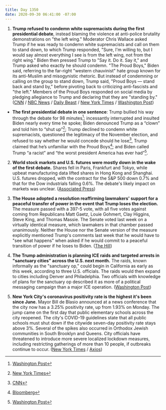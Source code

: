 ```yaml
---
title: Day 1350
date: 2020-09-30 06:41:00 -07:00
---
```


1. **Trump refused to condemn white supremacists during the first presidential debate**, instead blaming the violence at anti-police brutality demonstrations on "the left wing." Moderator Chris Wallace asked Trump if he was ready to condemn white supremacists and call on them to stand down, to which Trump responded, "Sure, I'm willing to, but I would say almost everything I see is from the left wing, not from the right wing." Biden then pressed Trump to "Say it. Do it. Say it," and Trump asked who exactly he should condemn. "The Proud Boys," Biden said, referring to the far-right "western chauvinist" hate group known for its anti-Muslim and misogynistic rhetoric. But instead of condemning or calling on the group to stand down, Trump said, "Proud Boys — stand back and stand by," before pivoting back to criticizing anti-fascists and "the left." Members of the Proud Boys responded on social media by pledging allegiance to Trump and declaring that they are "standing by." ([CNN](https://www.cnn.com/2020/09/30/politics/proud-boys-trump-white-supremacists-debate/index.html) / [NBC News](https://www.nbcnews.com/tech/tech-news/proud-boys-celebrate-after-trump-s-debate-call-out-n1241512) / [Daily Beast](https://www.thedailybeast.com/trump-refuses-to-condemn-white-supremacists-says-this-is-not-a-right-wing-problem) / [New York Times](https://www.nytimes.com/2020/09/29/us/trump-proud-boys-biden.html) / [Washington Post](https://www.washingtonpost.com/politics/debate-trump-biden/2020/09/30/722499a8-0274-11eb-b7ed-141dd88560ea_story.html))

* **The first presidential debate in one sentence**: Trump bullied his way through the debate for 98 minutes[^1]; incessantly interrupted and insulted Biden nearly every time he spoke; Biden denounced Trump as a “clown” and told him to “shut up”[^2]; Trump declined to condemn white supremacists, questioned the legitimacy of the November election, and refused to say whether he would concede should he lose[^3], Trump claimed that he’s unfamiliar with the Proud Boys[^4]; and Biden called Trump “a racist” and “the worst president America has ever had”[^5].

[^1]: [Washington Post](https://www.washingtonpost.com/politics/let-him-answer-trump-bulldozes-his-way-through-debate-with-mix-of-attacks-insults-and-falsehoods/2020/09/30/cb8e9dc0-02c1-11eb-a2db-417cddf4816a_story.html)
[^2]: [New York Times](https://www.nytimes.com/2020/09/29/us/politics/trump-biden-debate.html)
[^3]: [CNN](https://www.cnn.com/2020/09/29/politics/us-election-first-presidential-debate/index.html)
[^4]: [Bloomberg](https://www.bloomberg.com/news/articles/2020-09-30/trump-allies-defend-him-after-white-supremacist-debate-remarks?sref=MIBMEEoj)
[^5]: [Washington Post](https://www.washingtonpost.com/politics/debate-trump-biden/2020/09/30/722499a8-0274-11eb-b7ed-141dd88560ea_story.html)

2. **World stock markets and U.S. futures were mostly down in the wake of the first debate.** Shares fell in Paris, Frankfurt and Tokyo, while upbeat manufacturing data lifted shares in Hong Kong and Shanghai. U.S. futures dropped, with the contract for the S&P 500 down 0.7% and that for the Dow industrials falling 0.6%. The debate's likely impact on markets was unclear. ([Associated Press](https://apnews.com/article/virus-outbreak-joe-biden-donald-trump-financial-markets-hong-kong-533cd015d0f4bd3c44ca3013ac416596))

3. **The House adopted a resolution reaffirming lawmakers' support for a peaceful transfer of power in the event that Trump loses the election.** The measure passed with a 397-5 vote, with all five votes against coming from Republicans Matt Gaetz, Louie Gohmert, Clay Higgins, Steve King, and Thomas Massie. The Senate voted last week on a virtually identical measure, which lawmakers in that chamber passed unanimously. Neither the House nor the Senate version of the measure explicitly mentioned Trump's comments last week that he would have to "see what happens" when asked if he would commit to a peaceful transition of power if he loses to Biden. ([The Hill](https://thehill.com/homenews/house/518855-house-in-near-unanimous-vote-affirms-peaceful-transfer-of-power))

4. **The Trump administration is planning ICE raids and targeted arrests in "sanctuary cities" across the U.S. next month.** The raids, known informally as the "sanctuary op," could begin in California as early as this week, according to three U.S. officials. The raids would then expand to cities including Denver and Philadelphia. Two officials with knowledge of plans for the sanctuary op described it as more of a political messaging campaign than a major ICE operation. ([Washington Post](https://www.washingtonpost.com/immigration/trump-ice-raids-sanctuary-cities/2020/09/29/99aa17f0-0274-11eb-8879-7663b816bfa5_story.html))

5. **New York City's coronavirus positivity rate is the highest it's been since June.** Mayor Bill de Blasio announced at a news conference that the city now has a 3.25% positivity rate, up from 1.93% on Monday. The jump came on the first day that public elementary schools across the city reopened. The city's COVID-19 guidelines state that all public schools must shut down if the citywide seven-day positivity rate stays above 3%. Several of the spikes also occurred in Orthodox Jewish communities in South Brooklyn and Queens. City officials have threatened to introduce more severe localized lockdown measures, including restricting gatherings of more than 10 people, if outbreaks continue to occur. ([New York Times](https://www.nytimes.com/2020/09/29/nyregion/nyc-coronavirus-uptick.html) / [Axios](https://www.axios.com/new-york-city-coronavirus-positivity-rate-spike-670764d6-fbb0-4703-891a-f6cdcb98f9de.html))

